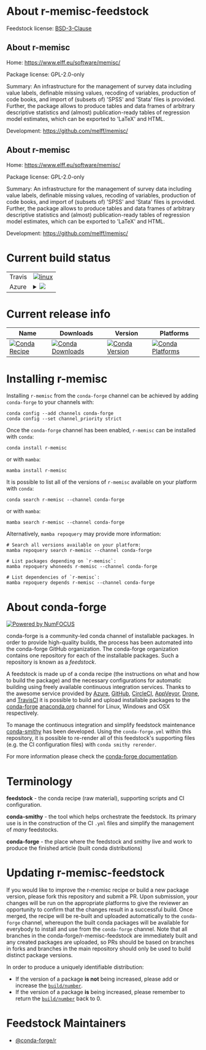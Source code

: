About r-memisc-feedstock
========================

Feedstock license: [BSD-3-Clause](https://github.com/conda-forge/r-memisc-feedstock/blob/main/LICENSE.txt)


About r-memisc
--------------

Home: https://www.elff.eu/software/memisc/

Package license: GPL-2.0-only

Summary: An infrastructure for the management of survey data including value labels, definable missing values, recoding of variables, production of code books, and import of (subsets of) 'SPSS' and 'Stata' files is provided. Further, the package allows to produce tables and data frames of arbitrary descriptive statistics and (almost) publication-ready tables of regression model estimates, which can be exported to 'LaTeX' and HTML.

Development: https://github.com/melff/memisc/

About r-memisc
--------------

Home: https://www.elff.eu/software/memisc/

Package license: GPL-2.0-only

Summary: An infrastructure for the management of survey data including value labels, definable missing values, recoding of variables, production of code books, and import of (subsets of) 'SPSS' and 'Stata' files is provided. Further, the package allows to produce tables and data frames of arbitrary descriptive statistics and (almost) publication-ready tables of regression model estimates, which can be exported to 'LaTeX' and HTML.

Development: https://github.com/melff/memisc/

Current build status
====================


<table><tr>
    <td>Travis</td>
    <td>
      <a href="https://app.travis-ci.com/conda-forge/r-memisc-feedstock">
        <img alt="linux" src="https://img.shields.io/travis/com/conda-forge/r-memisc-feedstock/main.svg?label=Linux">
      </a>
    </td>
  </tr>
    
  <tr>
    <td>Azure</td>
    <td>
      <details>
        <summary>
          <a href="https://dev.azure.com/conda-forge/feedstock-builds/_build/latest?definitionId=18684&branchName=main">
            <img src="https://dev.azure.com/conda-forge/feedstock-builds/_apis/build/status/r-memisc-feedstock?branchName=main">
          </a>
        </summary>
        <table>
          <thead><tr><th>Variant</th><th>Status</th></tr></thead>
          <tbody><tr>
              <td>linux_64_r_base4.3</td>
              <td>
                <a href="https://dev.azure.com/conda-forge/feedstock-builds/_build/latest?definitionId=18684&branchName=main">
                  <img src="https://dev.azure.com/conda-forge/feedstock-builds/_apis/build/status/r-memisc-feedstock?branchName=main&jobName=linux&configuration=linux%20linux_64_r_base4.3" alt="variant">
                </a>
              </td>
            </tr><tr>
              <td>linux_64_r_base4.4</td>
              <td>
                <a href="https://dev.azure.com/conda-forge/feedstock-builds/_build/latest?definitionId=18684&branchName=main">
                  <img src="https://dev.azure.com/conda-forge/feedstock-builds/_apis/build/status/r-memisc-feedstock?branchName=main&jobName=linux&configuration=linux%20linux_64_r_base4.4" alt="variant">
                </a>
              </td>
            </tr><tr>
              <td>linux_aarch64_r_base4.3</td>
              <td>
                <a href="https://dev.azure.com/conda-forge/feedstock-builds/_build/latest?definitionId=18684&branchName=main">
                  <img src="https://dev.azure.com/conda-forge/feedstock-builds/_apis/build/status/r-memisc-feedstock?branchName=main&jobName=linux&configuration=linux%20linux_aarch64_r_base4.3" alt="variant">
                </a>
              </td>
            </tr><tr>
              <td>linux_aarch64_r_base4.4</td>
              <td>
                <a href="https://dev.azure.com/conda-forge/feedstock-builds/_build/latest?definitionId=18684&branchName=main">
                  <img src="https://dev.azure.com/conda-forge/feedstock-builds/_apis/build/status/r-memisc-feedstock?branchName=main&jobName=linux&configuration=linux%20linux_aarch64_r_base4.4" alt="variant">
                </a>
              </td>
            </tr><tr>
              <td>linux_ppc64le_r_base4.3</td>
              <td>
                <a href="https://dev.azure.com/conda-forge/feedstock-builds/_build/latest?definitionId=18684&branchName=main">
                  <img src="https://dev.azure.com/conda-forge/feedstock-builds/_apis/build/status/r-memisc-feedstock?branchName=main&jobName=linux&configuration=linux%20linux_ppc64le_r_base4.3" alt="variant">
                </a>
              </td>
            </tr><tr>
              <td>linux_ppc64le_r_base4.4</td>
              <td>
                <a href="https://dev.azure.com/conda-forge/feedstock-builds/_build/latest?definitionId=18684&branchName=main">
                  <img src="https://dev.azure.com/conda-forge/feedstock-builds/_apis/build/status/r-memisc-feedstock?branchName=main&jobName=linux&configuration=linux%20linux_ppc64le_r_base4.4" alt="variant">
                </a>
              </td>
            </tr><tr>
              <td>osx_64_r_base4.3</td>
              <td>
                <a href="https://dev.azure.com/conda-forge/feedstock-builds/_build/latest?definitionId=18684&branchName=main">
                  <img src="https://dev.azure.com/conda-forge/feedstock-builds/_apis/build/status/r-memisc-feedstock?branchName=main&jobName=osx&configuration=osx%20osx_64_r_base4.3" alt="variant">
                </a>
              </td>
            </tr><tr>
              <td>osx_64_r_base4.4</td>
              <td>
                <a href="https://dev.azure.com/conda-forge/feedstock-builds/_build/latest?definitionId=18684&branchName=main">
                  <img src="https://dev.azure.com/conda-forge/feedstock-builds/_apis/build/status/r-memisc-feedstock?branchName=main&jobName=osx&configuration=osx%20osx_64_r_base4.4" alt="variant">
                </a>
              </td>
            </tr><tr>
              <td>win_64_r_base4.3</td>
              <td>
                <a href="https://dev.azure.com/conda-forge/feedstock-builds/_build/latest?definitionId=18684&branchName=main">
                  <img src="https://dev.azure.com/conda-forge/feedstock-builds/_apis/build/status/r-memisc-feedstock?branchName=main&jobName=win&configuration=win%20win_64_r_base4.3" alt="variant">
                </a>
              </td>
            </tr><tr>
              <td>win_64_r_base4.4</td>
              <td>
                <a href="https://dev.azure.com/conda-forge/feedstock-builds/_build/latest?definitionId=18684&branchName=main">
                  <img src="https://dev.azure.com/conda-forge/feedstock-builds/_apis/build/status/r-memisc-feedstock?branchName=main&jobName=win&configuration=win%20win_64_r_base4.4" alt="variant">
                </a>
              </td>
            </tr>
          </tbody>
        </table>
      </details>
    </td>
  </tr>
</table>

Current release info
====================

| Name | Downloads | Version | Platforms |
| --- | --- | --- | --- |
| [![Conda Recipe](https://img.shields.io/badge/recipe-r--memisc-green.svg)](https://anaconda.org/conda-forge/r-memisc) | [![Conda Downloads](https://img.shields.io/conda/dn/conda-forge/r-memisc.svg)](https://anaconda.org/conda-forge/r-memisc) | [![Conda Version](https://img.shields.io/conda/vn/conda-forge/r-memisc.svg)](https://anaconda.org/conda-forge/r-memisc) | [![Conda Platforms](https://img.shields.io/conda/pn/conda-forge/r-memisc.svg)](https://anaconda.org/conda-forge/r-memisc) |

Installing r-memisc
===================

Installing `r-memisc` from the `conda-forge` channel can be achieved by adding `conda-forge` to your channels with:

```
conda config --add channels conda-forge
conda config --set channel_priority strict
```

Once the `conda-forge` channel has been enabled, `r-memisc` can be installed with `conda`:

```
conda install r-memisc
```

or with `mamba`:

```
mamba install r-memisc
```

It is possible to list all of the versions of `r-memisc` available on your platform with `conda`:

```
conda search r-memisc --channel conda-forge
```

or with `mamba`:

```
mamba search r-memisc --channel conda-forge
```

Alternatively, `mamba repoquery` may provide more information:

```
# Search all versions available on your platform:
mamba repoquery search r-memisc --channel conda-forge

# List packages depending on `r-memisc`:
mamba repoquery whoneeds r-memisc --channel conda-forge

# List dependencies of `r-memisc`:
mamba repoquery depends r-memisc --channel conda-forge
```


About conda-forge
=================

[![Powered by
NumFOCUS](https://img.shields.io/badge/powered%20by-NumFOCUS-orange.svg?style=flat&colorA=E1523D&colorB=007D8A)](https://numfocus.org)

conda-forge is a community-led conda channel of installable packages.
In order to provide high-quality builds, the process has been automated into the
conda-forge GitHub organization. The conda-forge organization contains one repository
for each of the installable packages. Such a repository is known as a *feedstock*.

A feedstock is made up of a conda recipe (the instructions on what and how to build
the package) and the necessary configurations for automatic building using freely
available continuous integration services. Thanks to the awesome service provided by
[Azure](https://azure.microsoft.com/en-us/services/devops/), [GitHub](https://github.com/),
[CircleCI](https://circleci.com/), [AppVeyor](https://www.appveyor.com/),
[Drone](https://cloud.drone.io/welcome), and [TravisCI](https://travis-ci.com/)
it is possible to build and upload installable packages to the
[conda-forge](https://anaconda.org/conda-forge) [anaconda.org](https://anaconda.org/)
channel for Linux, Windows and OSX respectively.

To manage the continuous integration and simplify feedstock maintenance
[conda-smithy](https://github.com/conda-forge/conda-smithy) has been developed.
Using the ``conda-forge.yml`` within this repository, it is possible to re-render all of
this feedstock's supporting files (e.g. the CI configuration files) with ``conda smithy rerender``.

For more information please check the [conda-forge documentation](https://conda-forge.org/docs/).

Terminology
===========

**feedstock** - the conda recipe (raw material), supporting scripts and CI configuration.

**conda-smithy** - the tool which helps orchestrate the feedstock.
                   Its primary use is in the construction of the CI ``.yml`` files
                   and simplify the management of *many* feedstocks.

**conda-forge** - the place where the feedstock and smithy live and work to
                  produce the finished article (built conda distributions)


Updating r-memisc-feedstock
===========================

If you would like to improve the r-memisc recipe or build a new
package version, please fork this repository and submit a PR. Upon submission,
your changes will be run on the appropriate platforms to give the reviewer an
opportunity to confirm that the changes result in a successful build. Once
merged, the recipe will be re-built and uploaded automatically to the
`conda-forge` channel, whereupon the built conda packages will be available for
everybody to install and use from the `conda-forge` channel.
Note that all branches in the conda-forge/r-memisc-feedstock are
immediately built and any created packages are uploaded, so PRs should be based
on branches in forks and branches in the main repository should only be used to
build distinct package versions.

In order to produce a uniquely identifiable distribution:
 * If the version of a package **is not** being increased, please add or increase
   the [``build/number``](https://docs.conda.io/projects/conda-build/en/latest/resources/define-metadata.html#build-number-and-string).
 * If the version of a package **is** being increased, please remember to return
   the [``build/number``](https://docs.conda.io/projects/conda-build/en/latest/resources/define-metadata.html#build-number-and-string)
   back to 0.

Feedstock Maintainers
=====================

* [@conda-forge/r](https://github.com/orgs/conda-forge/teams/r/)

